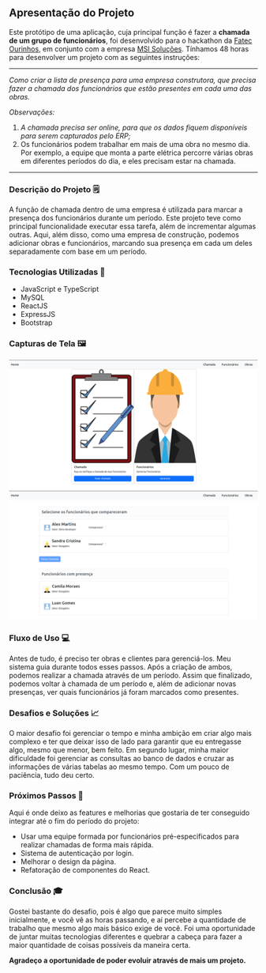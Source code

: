 ## Apresentação do Projeto 

Este protótipo de uma aplicação, cuja principal função é fazer a **chamada de um grupo de funcionários**, foi desenvolvido para o hackathon da [Fatec Ourinhos](https://www.fatecourinhos.edu.br/), em conjunto com a empresa [MSI Soluções](https://msisolucoes.com.br/). Tínhamos 48 horas para desenvolver um projeto com as seguintes instruções:

------

*Como criar a lista de presença para uma empresa construtora, que precisa fazer a chamada dos funcionários que estão presentes em cada uma das obras.* 

*Observações:*

1. *A chamada precisa ser online, para que os dados fiquem disponíveis para serem capturados pelo ERP;*  
2. Os funcionários podem trabalhar em mais de uma obra no mesmo dia. Por exemplo, a equipe que monta a parte elétrica percorre várias obras em diferentes períodos do dia, e eles precisam estar na chamada.

------

### Descrição do Projeto 🗒

A função de chamada dentro de uma empresa é utilizada para marcar a presença dos funcionários durante um período. Este projeto teve como principal funcionalidade executar essa tarefa, além de incrementar algumas outras. Aqui, além disso, como uma empresa de construção, podemos adicionar obras e funcionários, marcando sua presença em cada um deles separadamente com base em um período.

### Tecnologias Utilizadas 🧰

* JavaScript e TypeScript 
* MySQL
* ReactJS
* ExpressJS
* Bootstrap

### Capturas de Tela 🖼

![Home do programa](/docs/images/Home.png)
![Página das chamadas](/docs/images/Chamada.png)

### Fluxo de Uso 💻

Antes de tudo, é preciso ter obras e clientes para gerenciá-los. Meu sistema guia durante todos esses passos. Após a criação de ambos, podemos realizar a chamada através de um período. Assim que finalizado, podemos voltar à chamada de um período e, além de adicionar novas presenças, ver quais funcionários já foram marcados como presentes.

### Desafios e Soluções 📈
 
O maior desafio foi gerenciar o tempo e minha ambição em criar algo mais complexo e ter que deixar isso de lado para garantir que eu entregasse algo, mesmo que menor, bem feito. Em segundo lugar, minha maior dificuldade foi gerenciar as consultas ao banco de dados e cruzar as informações de várias tabelas ao mesmo tempo. Com um pouco de paciência, tudo deu certo.

### Próximos Passos 🚀

Aqui é onde deixo as features e melhorias que gostaria de ter conseguido integrar até o fim do período do projeto:

* Usar uma equipe formada por funcionários pré-especificados para realizar chamadas de forma mais rápida.
* Sistema de autenticação por login.
* Melhorar o design da página.
* Refatoração de componentes do React.

### Conclusão 🎓

Gostei bastante do desafio, pois é algo que parece muito simples inicialmente, e você vê as horas passando, e aí percebe a quantidade de trabalho que mesmo algo mais básico exige de você. Foi uma oportunidade de juntar muitas tecnologias diferentes e quebrar a cabeça para fazer a maior quantidade de coisas possíveis da maneira certa.

**Agradeço a oportunidade de poder evoluir através de mais um projeto.**
